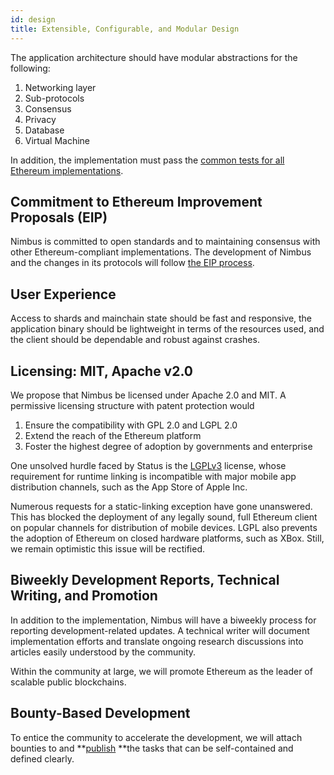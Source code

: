 ```yaml
---
id: design
title: Extensible, Configurable, and Modular Design
---
```


The application architecture should have modular abstractions for the following:

1.  Networking layer
1.  Sub-protocols
1.  Consensus
1.  Privacy
1.  Database
1.  Virtual Machine

In addition, the implementation must pass the [common tests for all Ethereum implementations](https://github.com/ethereum/tests).

## Commitment to Ethereum Improvement Proposals (EIP)

Nimbus is committed to open standards and to maintaining consensus with other Ethereum-compliant implementations. The development of Nimbus and the changes in its protocols will follow [the EIP process](https://github.com/ethereum/EIPs/).

## User Experience

Access to shards and mainchain state should be fast and responsive, the application binary should be lightweight in terms of the resources used, and the client should be dependable and robust against crashes.

## Licensing: MIT, Apache v2.0

We propose that Nimbus be licensed under Apache 2.0 and MIT. A permissive licensing structure with patent protection would 

1.  Ensure the compatibility with GPL 2.0 and LGPL 2.0
1.  Extend the reach of the Ethereum platform
1.  Foster the highest degree of adoption by governments and enterprise

One unsolved hurdle faced by Status is the [LGPLv3](https://opensource.org/licenses/LGPL-3.0) license, whose requirement for runtime linking is incompatible with major mobile app distribution channels, such as the App Store of Apple Inc.

Numerous requests for a static-linking exception have gone unanswered. This has blocked the deployment of any legally sound, full Ethereum client on popular channels for distribution of mobile devices. LGPL also prevents the adoption of Ethereum on closed hardware platforms, such as XBox. Still, we remain optimistic this issue will be rectified.

## Biweekly Development Reports, Technical Writing, and Promotion

In addition to the implementation, Nimbus will have a biweekly process for reporting development-related updates. A technical writer will document implementation efforts and translate ongoing research discussions into articles easily understood by the community.

Within the community at large, we will promote Ethereum as the leader of scalable public blockchains.

## Bounty-Based Development

To entice the community to accelerate the development, we will attach bounties to and **[publish](https://openbounty.status.im/app#/) **the tasks that can be self-contained and defined clearly.
